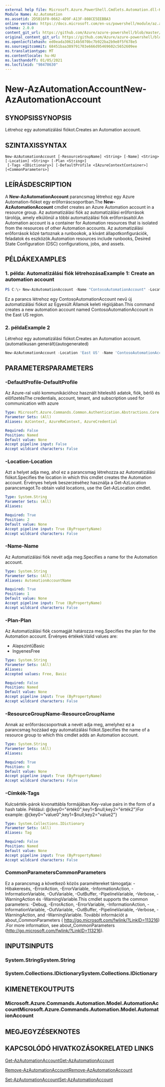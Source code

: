 ```yaml
---
external help file: Microsoft.Azure.PowerShell.Cmdlets.Automation.dll-Help.xml
Module Name: Az.Automation
ms.assetid: 2D5B16F0-0662-4D9F-A13F-808CE5EEBBA3
online version: https://docs.microsoft.com/en-us/powershell/module/az.automation/new-azautomationaccount
schema: 2.0.0
content_git_url: https://github.com/Azure/azure-powershell/blob/master/src/Automation/Automation/help/New-AzAutomationAccount.md
original_content_git_url: https://github.com/Azure/azure-powershell/blob/master/src/Automation/Automation/help/New-AzAutomationAccount.md
ms.openlocfilehash: ed0eada306214b5070bc7b922ba2b9e8f5f678e5
ms.sourcegitcommit: 68451baa389791703e666d95469602c5652609ee
ms.translationtype: MT
ms.contentlocale: hu-HU
ms.lasthandoff: 01/05/2021
ms.locfileid: "98478630"
---
```

# <span data-ttu-id="07898-101">New-AzAutomationAccount</span><span class="sxs-lookup"><span data-stu-id="07898-101">New-AzAutomationAccount</span></span>

## <span data-ttu-id="07898-102">SYNOPSIS</span><span class="sxs-lookup"><span data-stu-id="07898-102">SYNOPSIS</span></span>
<span data-ttu-id="07898-103">Létrehoz egy automatizálási fiókot.</span><span class="sxs-lookup"><span data-stu-id="07898-103">Creates an Automation account.</span></span>

## <span data-ttu-id="07898-104">SZINTAXIS</span><span class="sxs-lookup"><span data-stu-id="07898-104">SYNTAX</span></span>

```
New-AzAutomationAccount [-ResourceGroupName] <String> [-Name] <String> [-Location] <String> [-Plan <String>]
 [-Tags <IDictionary>] [-DefaultProfile <IAzureContextContainer>] [<CommonParameters>]
```

## <span data-ttu-id="07898-105">LEÍRÁS</span><span class="sxs-lookup"><span data-stu-id="07898-105">DESCRIPTION</span></span>
<span data-ttu-id="07898-106">A **New-AzAutomationAccount** parancsmag létrehoz egy Azure Automation-fiókot egy erőforráscsoportban.</span><span class="sxs-lookup"><span data-stu-id="07898-106">The **New-AzAutomationAccount** cmdlet creates an Azure Automation account in a resource group.</span></span>
<span data-ttu-id="07898-107">Az automatizálási fiók az automatizálási erőforrások tárolója, amely elkülönül a többi automatizálási fiók erőforrásaitól.</span><span class="sxs-lookup"><span data-stu-id="07898-107">An Automation account is a container for Automation resources that is isolated from the resources of other Automation accounts.</span></span> <span data-ttu-id="07898-108">Az automatizálási erőforrások közé tartoznak a runbookok, a kívánt állapotkonfigurációk, feladatok és eszközök.</span><span class="sxs-lookup"><span data-stu-id="07898-108">Automation resources include runbooks, Desired State Configuration (DSC) configurations, jobs, and assets.</span></span>

## <span data-ttu-id="07898-109">PÉLDÁK</span><span class="sxs-lookup"><span data-stu-id="07898-109">EXAMPLES</span></span>

### <span data-ttu-id="07898-110">1. példa: Automatizálási fiók létrehozása</span><span class="sxs-lookup"><span data-stu-id="07898-110">Example 1: Create an automation account</span></span>
```powershell
PS C:\> New-AzAutomationAccount -Name "ContosoAutomationAccount" -Location "East US" -ResourceGroupName "ResourceGroup01"
```

<span data-ttu-id="07898-111">Ez a parancs létrehoz egy ContosoAutomationAccount nevű új automatizálási fiókot az Egyesült Államok keleti régiójában.</span><span class="sxs-lookup"><span data-stu-id="07898-111">This command creates a new automation account named ContosoAutomationAccount in the East US region.</span></span>

### <span data-ttu-id="07898-112">2. példa</span><span class="sxs-lookup"><span data-stu-id="07898-112">Example 2</span></span>

<span data-ttu-id="07898-113">Létrehoz egy automatizálási fiókot.</span><span class="sxs-lookup"><span data-stu-id="07898-113">Creates an Automation account.</span></span> <span data-ttu-id="07898-114">(automatikusan generált)</span><span class="sxs-lookup"><span data-stu-id="07898-114">(autogenerated)</span></span>

<!-- Aladdin Generated Example -->
```powershell
New-AzAutomationAccount -Location 'East US' -Name 'ContosoAutomationAccount' -ResourceGroupName 'ResourceGroup01' -Tags <IDictionary>
```

## <span data-ttu-id="07898-115">PARAMETERS</span><span class="sxs-lookup"><span data-stu-id="07898-115">PARAMETERS</span></span>

### <span data-ttu-id="07898-116">-DefaultProfile</span><span class="sxs-lookup"><span data-stu-id="07898-116">-DefaultProfile</span></span>
<span data-ttu-id="07898-117">Az Azure-ral való kommunikációhoz használt hitelesítő adatok, fiók, bérlő és előfizetés</span><span class="sxs-lookup"><span data-stu-id="07898-117">The credentials, account, tenant, and subscription used for communication with azure</span></span>

```yaml
Type: Microsoft.Azure.Commands.Common.Authentication.Abstractions.Core.IAzureContextContainer
Parameter Sets: (All)
Aliases: AzContext, AzureRmContext, AzureCredential

Required: False
Position: Named
Default value: None
Accept pipeline input: False
Accept wildcard characters: False
```

### <span data-ttu-id="07898-118">-Location</span><span class="sxs-lookup"><span data-stu-id="07898-118">-Location</span></span>
<span data-ttu-id="07898-119">Azt a helyet adja meg, ahol ez a parancsmag létrehozza az Automatizálási fiókot.</span><span class="sxs-lookup"><span data-stu-id="07898-119">Specifies the location in which this cmdlet creates the Automation account.</span></span>
<span data-ttu-id="07898-120">Érvényes helyek beszerzéséhez használja a Get-AzLocation parancsmagot.</span><span class="sxs-lookup"><span data-stu-id="07898-120">To obtain valid locations, use the Get-AzLocation cmdlet.</span></span>

```yaml
Type: System.String
Parameter Sets: (All)
Aliases:

Required: True
Position: 2
Default value: None
Accept pipeline input: True (ByPropertyName)
Accept wildcard characters: False
```

### <span data-ttu-id="07898-121">-Name</span><span class="sxs-lookup"><span data-stu-id="07898-121">-Name</span></span>
<span data-ttu-id="07898-122">Az Automatizálási fiók nevét adja meg.</span><span class="sxs-lookup"><span data-stu-id="07898-122">Specifies a name for the Automation account.</span></span>

```yaml
Type: System.String
Parameter Sets: (All)
Aliases: AutomationAccountName

Required: True
Position: 1
Default value: None
Accept pipeline input: True (ByPropertyName)
Accept wildcard characters: False
```

### <span data-ttu-id="07898-123">-Plan</span><span class="sxs-lookup"><span data-stu-id="07898-123">-Plan</span></span>
<span data-ttu-id="07898-124">Az Automatizálási fiók csomagját határozza meg.</span><span class="sxs-lookup"><span data-stu-id="07898-124">Specifies the plan for the Automation account.</span></span>
<span data-ttu-id="07898-125">Érvényes értékek:</span><span class="sxs-lookup"><span data-stu-id="07898-125">Valid values are:</span></span>
- <span data-ttu-id="07898-126">Alapszintű</span><span class="sxs-lookup"><span data-stu-id="07898-126">Basic</span></span>
- <span data-ttu-id="07898-127">Ingyenes</span><span class="sxs-lookup"><span data-stu-id="07898-127">Free</span></span>

```yaml
Type: System.String
Parameter Sets: (All)
Aliases:
Accepted values: Free, Basic

Required: False
Position: Named
Default value: None
Accept pipeline input: True (ByPropertyName)
Accept wildcard characters: False
```

### <span data-ttu-id="07898-128">-ResourceGroupName</span><span class="sxs-lookup"><span data-stu-id="07898-128">-ResourceGroupName</span></span>
<span data-ttu-id="07898-129">Annak az erőforráscsoportnak a nevét adja meg, amelyhez ez a parancsmag hozzáad egy automatizálási fiókot.</span><span class="sxs-lookup"><span data-stu-id="07898-129">Specifies the name of a resource group to which this cmdlet adds an Automation account.</span></span>

```yaml
Type: System.String
Parameter Sets: (All)
Aliases:

Required: True
Position: 0
Default value: None
Accept pipeline input: True (ByPropertyName)
Accept wildcard characters: False
```

### <span data-ttu-id="07898-130">-Címkék</span><span class="sxs-lookup"><span data-stu-id="07898-130">-Tags</span></span>
<span data-ttu-id="07898-131">Kulcsérték-párok kivonattábla formájában.</span><span class="sxs-lookup"><span data-stu-id="07898-131">Key-value pairs in the form of a hash table.</span></span> <span data-ttu-id="07898-132">Például: @{key0="érték0";key1=$null;key2="érték2"}</span><span class="sxs-lookup"><span data-stu-id="07898-132">For example: @{key0="value0";key1=$null;key2="value2"}</span></span>

```yaml
Type: System.Collections.IDictionary
Parameter Sets: (All)
Aliases: Tag

Required: False
Position: Named
Default value: None
Accept pipeline input: True (ByPropertyName)
Accept wildcard characters: False
```

### <span data-ttu-id="07898-133">CommonParameters</span><span class="sxs-lookup"><span data-stu-id="07898-133">CommonParameters</span></span>
<span data-ttu-id="07898-134">Ez a parancsmag a következő közös paramétereket támogatja: -Hibakeresés, -ErrorAction, -ErrorVariable, -InformationAction, -InformationVariable, -OutVariable, -OutBuffer, -PipelineVariable, -Verbose, -WarningAction és -WarningVariable.</span><span class="sxs-lookup"><span data-stu-id="07898-134">This cmdlet supports the common parameters: -Debug, -ErrorAction, -ErrorVariable, -InformationAction, -InformationVariable, -OutVariable, -OutBuffer, -PipelineVariable, -Verbose, -WarningAction, and -WarningVariable.</span></span> <span data-ttu-id="07898-135">További információt a about_CommonParameters ( http://go.microsoft.com/fwlink/?LinkID=113216) .</span><span class="sxs-lookup"><span data-stu-id="07898-135">For more information, see about_CommonParameters (http://go.microsoft.com/fwlink/?LinkID=113216).</span></span>

## <span data-ttu-id="07898-136">INPUTS</span><span class="sxs-lookup"><span data-stu-id="07898-136">INPUTS</span></span>

### <span data-ttu-id="07898-137">System.String</span><span class="sxs-lookup"><span data-stu-id="07898-137">System.String</span></span>

### <span data-ttu-id="07898-138">System.Collections.IDictionary</span><span class="sxs-lookup"><span data-stu-id="07898-138">System.Collections.IDictionary</span></span>

## <span data-ttu-id="07898-139">KIMENETEK</span><span class="sxs-lookup"><span data-stu-id="07898-139">OUTPUTS</span></span>

### <span data-ttu-id="07898-140">Microsoft.Azure.Commands.Automation.Model.AutomationAccount</span><span class="sxs-lookup"><span data-stu-id="07898-140">Microsoft.Azure.Commands.Automation.Model.AutomationAccount</span></span>

## <span data-ttu-id="07898-141">MEGJEGYZÉSEK</span><span class="sxs-lookup"><span data-stu-id="07898-141">NOTES</span></span>

## <span data-ttu-id="07898-142">KAPCSOLÓDÓ HIVATKOZÁSOK</span><span class="sxs-lookup"><span data-stu-id="07898-142">RELATED LINKS</span></span>

[<span data-ttu-id="07898-143">Get-AzAutomationAccount</span><span class="sxs-lookup"><span data-stu-id="07898-143">Get-AzAutomationAccount</span></span>](./Get-AzAutomationAccount.md)

[<span data-ttu-id="07898-144">Remove-AzAutomationAccount</span><span class="sxs-lookup"><span data-stu-id="07898-144">Remove-AzAutomationAccount</span></span>](./Remove-AzAutomationAccount.md)

[<span data-ttu-id="07898-145">Set-AzAutomationAccount</span><span class="sxs-lookup"><span data-stu-id="07898-145">Set-AzAutomationAccount</span></span>](./Set-AzAutomationAccount.md)

